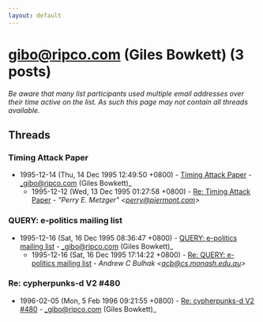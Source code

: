 ```yaml
---
layout: default
---
```


# gibo@ripco.com (Giles Bowkett) (3 posts)

_Be aware that many list participants used multiple email addresses over their time active on the list. As such this page may not contain all threads available._

## Threads

### Timing Attack Paper
+ 1995-12-14 (Thu, 14 Dec 1995 12:49:50 +0800) - [Timing Attack Paper](/archive/1995/12/59b60fad4a1ee1feaecd3b9cb0ca3cd4867e2feb981380d0cbff31d5b5faf58e) - _gibo@ripco.com (Giles Bowkett)_
  + 1995-12-12 (Wed, 13 Dec 1995 01:27:58 +0800) - [Re: Timing Attack Paper](/archive/1995/12/407b369ea4e6e1f7319a06471ffe180832dada3fae1cbe7f84ae2c71126301c8) - _"Perry E. Metzger" \<perry@piermont.com\>_

### QUERY: e-politics mailing list
+ 1995-12-16 (Sat, 16 Dec 1995 08:36:47 +0800) - [QUERY: e-politics mailing list](/archive/1995/12/3db22d14a8fe4ac86aae72c84d9750f3c07f3e725dd0ec73ede8a3a711d21eed) - _gibo@ripco.com (Giles Bowkett)_
  + 1995-12-16 (Sat, 16 Dec 1995 17:14:22 +0800) - [Re: QUERY: e-politics mailing list](/archive/1995/12/042de432c040b2729b9b21b2ca949fa4f87ce4ae3d708533a493daf753608c45) - _Andrew C Bulhak \<acb@cs.monash.edu.au\>_

### Re: cypherpunks-d V2 #480
+ 1996-02-05 (Mon, 5 Feb 1996 09:21:55 +0800) - [Re: cypherpunks-d V2 #480](/archive/1996/02/6563e40b2692d13776a6bd22c880a66909c4ce304fc52c1a7fdad2c868ea9171) - _gibo@ripco.com (Giles Bowkett)_

